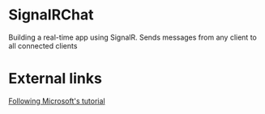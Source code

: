 # SignalRChat
Building a real-time app using SignalR. Sends messages from any client to all connected clients

# External links
[Following Microsoft's tutorial](https://learn.microsoft.com/en-us/aspnet/core/tutorials/signalr?view=aspnetcore-9.0&tabs=visual-studio#create-a-web-app-project)
